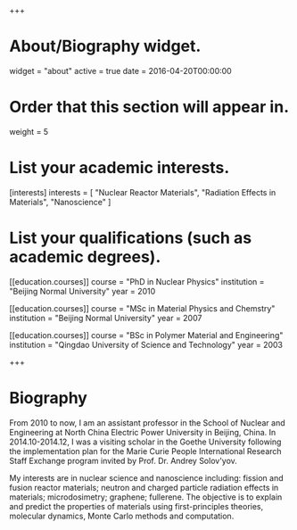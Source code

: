 +++
# About/Biography widget.
widget = "about"
active = true
date = 2016-04-20T00:00:00

# Order that this section will appear in.
weight = 5

# List your academic interests.
[interests]
  interests = [
    "Nuclear Reactor Materials",
    "Radiation Effects in Materials",
    "Nanoscience"
  ]

# List your qualifications (such as academic degrees).
[[education.courses]]
  course = "PhD in Nuclear Physics"
  institution = "Beijing Normal University"
  year = 2010

[[education.courses]]
  course = "MSc in Material Physics and Chemstry"
  institution = "Beijing Normal University"
  year = 2007

[[education.courses]]
  course = "BSc in Polymer Material and Engineering"
  institution = "Qingdao University of Science and Technology"
  year = 2003
 
+++

# Biography

From 2010 to now, I am an assistant professor in the School of Nuclear and Engineering at North China Electric Power University in Beijing, China. In 2014.10-2014.12, I was a visiting scholar in the Goethe University following the implementation plan for the Marie Curie People International Research Staff Exchange program invited by Prof. Dr. Andrey Solov'yov.

My interests are in nuclear science and nanoscience including: fission and fusion reactor materials; neutron and charged particle radiation effects in materials; microdosimetry; graphene; fullerene. The objective is to explain and predict the properties of materials using first-principles theories, molecular dynamics, Monte Carlo methods and computation.

